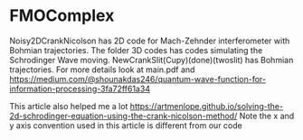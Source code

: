 # FMOComplex

Noisy2DCrankNicolson has 2D code for Mach-Zehnder interferometer with Bohmian trajectories. 
The folder 3D codes has codes simulating the Schrodinger Wave moving. NewCrankSlit(Cupy)(done)(twoslit) has Bohmian trajectories. 
For more details look at main.pdf and https://medium.com/@shounakdas246/quantum-wave-function-for-information-processing-3fa72ff61a34

This article also helped me a lot
https://artmenlope.github.io/solving-the-2d-schrodinger-equation-using-the-crank-nicolson-method/
Note the x and y axis convention used in this article is different from our code

